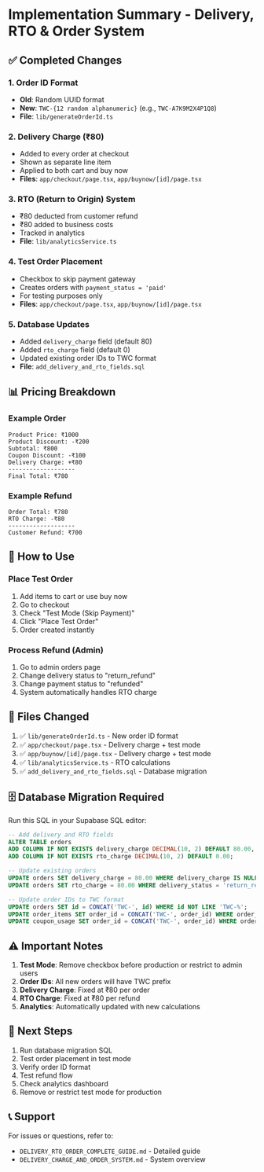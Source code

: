 # Implementation Summary - Delivery, RTO & Order System

## ✅ Completed Changes

### 1. Order ID Format
- **Old**: Random UUID format
- **New**: `TWC-{12 random alphanumeric}` (e.g., `TWC-A7K9M2X4P1Q8`)
- **File**: `lib/generateOrderId.ts`

### 2. Delivery Charge (₹80)
- Added to every order at checkout
- Shown as separate line item
- Applied to both cart and buy now
- **Files**: `app/checkout/page.tsx`, `app/buynow/[id]/page.tsx`

### 3. RTO (Return to Origin) System
- ₹80 deducted from customer refund
- ₹80 added to business costs
- Tracked in analytics
- **File**: `lib/analyticsService.ts`

### 4. Test Order Placement
- Checkbox to skip payment gateway
- Creates orders with `payment_status = 'paid'`
- For testing purposes only
- **Files**: `app/checkout/page.tsx`, `app/buynow/[id]/page.tsx`

### 5. Database Updates
- Added `delivery_charge` field (default 80)
- Added `rto_charge` field (default 0)
- Updated existing order IDs to TWC format
- **File**: `add_delivery_and_rto_fields.sql`

## 📊 Pricing Breakdown

### Example Order
```
Product Price: ₹1000
Product Discount: -₹200
Subtotal: ₹800
Coupon Discount: -₹100
Delivery Charge: +₹80
-------------------
Final Total: ₹780
```

### Example Refund
```
Order Total: ₹780
RTO Charge: -₹80
-------------------
Customer Refund: ₹700
```

## 🔧 How to Use

### Place Test Order
1. Add items to cart or use buy now
2. Go to checkout
3. Check "Test Mode (Skip Payment)"
4. Click "Place Test Order"
5. Order created instantly

### Process Refund (Admin)
1. Go to admin orders page
2. Change delivery status to "return_refund"
3. Change payment status to "refunded"
4. System automatically handles RTO charge

## 📁 Files Changed

1. ✅ `lib/generateOrderId.ts` - New order ID format
2. ✅ `app/checkout/page.tsx` - Delivery charge + test mode
3. ✅ `app/buynow/[id]/page.tsx` - Delivery charge + test mode
4. ✅ `lib/analyticsService.ts` - RTO calculations
5. ✅ `add_delivery_and_rto_fields.sql` - Database migration

## 🗄️ Database Migration Required

Run this SQL in your Supabase SQL editor:
```sql
-- Add delivery and RTO fields
ALTER TABLE orders 
ADD COLUMN IF NOT EXISTS delivery_charge DECIMAL(10, 2) DEFAULT 80.00,
ADD COLUMN IF NOT EXISTS rto_charge DECIMAL(10, 2) DEFAULT 0.00;

-- Update existing orders
UPDATE orders SET delivery_charge = 80.00 WHERE delivery_charge IS NULL;
UPDATE orders SET rto_charge = 80.00 WHERE delivery_status = 'return_refund';

-- Update order IDs to TWC format
UPDATE orders SET id = CONCAT('TWC-', id) WHERE id NOT LIKE 'TWC-%';
UPDATE order_items SET order_id = CONCAT('TWC-', order_id) WHERE order_id NOT LIKE 'TWC-%';
UPDATE coupon_usage SET order_id = CONCAT('TWC-', order_id) WHERE order_id NOT LIKE 'TWC-%';
```

## ⚠️ Important Notes

1. **Test Mode**: Remove checkbox before production or restrict to admin users
2. **Order IDs**: All new orders will have TWC prefix
3. **Delivery Charge**: Fixed at ₹80 per order
4. **RTO Charge**: Fixed at ₹80 per refund
5. **Analytics**: Automatically updated with new calculations

## 🎯 Next Steps

1. Run database migration SQL
2. Test order placement in test mode
3. Verify order ID format
4. Test refund flow
5. Check analytics dashboard
6. Remove or restrict test mode for production

## 📞 Support

For issues or questions, refer to:
- `DELIVERY_RTO_ORDER_COMPLETE_GUIDE.md` - Detailed guide
- `DELIVERY_CHARGE_AND_ORDER_SYSTEM.md` - System overview
